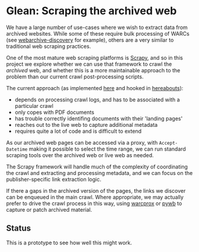Glean: Scraping the archived web
================================

We have a large number of use-cases where we wish to extract data from archived websites.
While some of these require bulk processing of WARCs (see [webarchive-discovery](https://github.com/ukwa/webarchive-discovery) for example),
others are a very similar to traditional web scraping practices.

One of the most mature web scraping platforms is [Scrapy](https://scrapy.org/), and so in this project we explore
whether we can use that framework to crawl the _archived_ web, and whether this is a more maintainable
approach to the problem than our current crawl post-processing scripts.

The current approach (as implemented [here](https://github.com/ukwa/ukwa-manage/blob/dc41f72ad8037671d3cedbf87a742e845ba9e8a7/lib/docharvester/document_mdex.py) and hooked in [hereabouts](https://github.com/ukwa/ukwa-manage/blob/ef8db94d631c2defdfc84544201140d68672ca26/tasks/ingest/log_analysis.py#L101)):

 - depends on processing crawl logs, and has to be associated with a particular crawl
 - only copes with PDF documents
 - has trouble correctly identifing documents with their 'landing pages'
 - reaches out to the live web to capture additional metadata
 - requires quite a lot of code and is difficult to extend

As our archived web pages can be accessed via a proxy, with `Accept-Datetime`
making it possible to select the time range, we can run standard scraping
tools over the archived web or live web as needed.

The Scrapy framework will handle much of the complexity of coordinating the crawl
and extracting and processing metadata, and we can focus on the
publisher-specific link extraction logic.

If there a gaps in the archived version of the pages, the links we discover
can be enqueued in the main crawl. Where appropriate, we may actually prefer
to drive the crawl process in this way, using [warcprox](https://github.com/internetarchive/warcprox)
or [pywb](https://github.com/webrecorder/pywb) to capture or patch archived material.

Status
------

This is a prototype to see how well this might work.